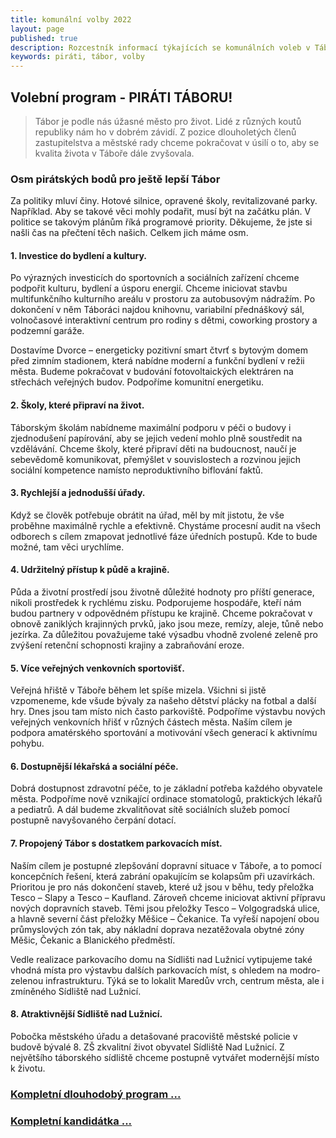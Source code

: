 ```yaml
---
title: komunální volby 2022
layout: page
published: true
description: Rozcestník informací týkajících se komunálních voleb v Táboře 2022
keywords: piráti, tábor, volby
---
```


## Volební program - PIRÁTI TÁBORU!
 
> Tábor je podle nás úžasné město pro život. 
Lidé z různých koutů republiky nám ho v dobrém závidí. Z pozice dlouholetých členů zastupitelstva a městské rady chceme pokračovat v úsilí o to, aby se kvalita života v Táboře dále zvyšovala.
 
### Osm pirátských bodů pro ještě lepší Tábor
 
Za politiky mluví činy. Hotové silnice, opravené školy, revitalizované parky. 
Například. Aby se takové věci mohly podařit, musí být na začátku plán. 
V politice se takovým plánům říká programové priority. 
Děkujeme, že jste si našli čas na přečtení těch našich. 
Celkem jich máme osm. 
 
#### <a name="1">1.</a> Investice do bydlení a kultury.
 
Po výrazných investicích do sportovních a sociálních zařízení chceme podpořit kulturu, bydlení a úsporu energií. 
Chceme iniciovat stavbu multifunkčního kulturního areálu v prostoru za autobusovým nádražím. 
Po dokončení v něm Táboráci najdou knihovnu, variabilní přednáškový sál, volnočasové interaktivní centrum pro rodiny s dětmi, coworking prostory a podzemní garáže.

Dostavíme Dvorce – energeticky pozitivní smart čtvrť s bytovým domem před zimním stadionem, která nabídne moderní a funkční bydlení v režii města.
Budeme pokračovat v budování fotovoltaických elektráren na střechách veřejných budov. 
Podpoříme komunitní energetiku.
 
#### <a name="2">2.</a> Školy, které připraví na život.
 
Táborským školám nabídneme maximální podporu v péči o budovy i zjednodušení papírování, aby se jejich vedení mohlo plně soustředit na vzdělávání. 
Chceme školy, které připraví děti na budoucnost, naučí je sebevědomě komunikovat, přemýšlet v souvislostech a rozvinou jejich sociální kompetence namísto neproduktivního biflování faktů.
 
#### <a name="3">3.</a> Rychlejší a jednodušší úřady.

Když se člověk potřebuje obrátit na úřad, měl by mít jistotu, 
že vše proběhne maximálně rychle a efektivně. 
Chystáme procesní audit na všech odborech s cílem zmapovat jednotlivé fáze úředních postupů.
Kde to bude možné, tam věci urychlíme.
 
#### <a name="4">4.</a> Udržitelný přístup k půdě a krajině.
 
Půda a životní prostředí jsou životně důležité hodnoty pro příští generace, 
nikoli prostředek k rychlému zisku. 
Podporujeme hospodáře, kteří nám budou partnery v odpovědném přístupu ke krajině. 
Chceme pokračovat v obnově zaniklých krajinných prvků, 
jako jsou meze, remízy, aleje, tůně nebo jezírka. 
Za důležitou považujeme také výsadbu vhodně zvolené zeleně pro zvýšení retenční schopnosti krajiny a zabraňování eroze.
 
#### <a name="5">5.</a> Více veřejných venkovních sportovišť.
 
Veřejná hřiště v Táboře během let spíše mizela. 
Všichni si jistě vzpomeneme, kde všude bývaly za našeho dětství plácky na fotbal a další hry. 
Dnes jsou tam místo nich často parkoviště. 
Podpoříme výstavbu nových veřejných venkovních hřišť v různých částech města. 
Naším cílem je podpora amatérského sportování a motivování všech generací k aktivnímu pohybu.

#### <a name="6">6.</a> Dostupnější lékařská a sociální péče.
 
Dobrá dostupnost zdravotní péče, to je základní potřeba každého obyvatele města. 
Podpoříme nově vznikající ordinace stomatologů, praktických lékařů a pediatrů. 
A dál budeme zkvalitňovat sítě sociálních služeb pomocí postupně navyšovaného čerpání dotací.
 
#### <a name="7">7.</a> Propojený Tábor s dostatkem parkovacích míst.

Naším cílem je postupné zlepšování dopravní situace v Táboře, a to pomocí koncepčních řešení, která zabrání opakujícím se kolapsům při uzavírkách.
Prioritou je pro nás dokončení staveb, které už jsou v běhu, 
tedy přeložka Tesco – Slapy a Tesco – Kaufland. 
Zároveň chceme iniciovat aktivní přípravu nových dopravních staveb. 
Těmi jsou přeložky Tesco – Volgogradská ulice, 
a hlavně severní část přeložky Měšice – Čekanice. 
Ta vyřeší napojení obou průmyslových zón tak, 
aby nákladní doprava nezatěžovala obytné zóny Měšic, Čekanic a Blanického předměstí.

Vedle realizace parkovacího domu na Sídlišti nad Lužnicí vytipujeme také vhodná místa pro výstavbu dalších parkovacích míst, s ohledem na modro-zelenou infrastrukturu. Týká se to lokalit Maredův vrch, centrum města, ale i zmíněného Sídliště nad Lužnicí.

#### <a name="8">8.</a> Atraktivnější Sídliště nad Lužnicí.

Pobočka městského úřadu a detašované pracoviště městské policie v budově bývalé 8. ZŠ zkvalitní život obyvatel Sídliště Nad Lužnicí. 
Z největšího táborského sídliště chceme postupně vytvářet modernější místo k životu.

### [Kompletní dlouhodobý program ...](program/)

<a name="kandidatka"></a>

### [Kompletní kandidátka ...](kandidatka/)
